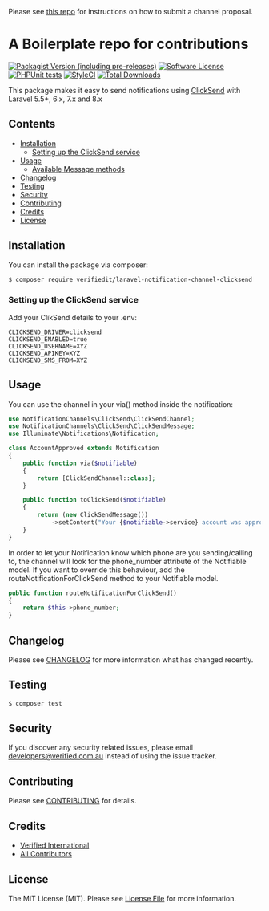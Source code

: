 Please see [this repo](https://github.com/laravel-notification-channels/channels) for instructions on how to submit a channel proposal.

# A Boilerplate repo for contributions

[![Packagist Version (including pre-releases)](https://img.shields.io/packagist/v/verifiedit/laravel-notification-channel-clicksend?include_prereleases&style=flat-square)](https://packagist.org/packages/verifiedit/laravel-notification-channel-clicksend)
[![Software License](https://img.shields.io/badge/license-MIT-brightgreen.svg?style=flat-square)](LICENSE.md)
[![PHPUnit tests](https://github.com/verifiedit/clicksend/actions/workflows/tests.yml/badge.svg)](https://github.com/verifiedit/clicksend/actions/workflows/tests.yml)
[![StyleCI](https://styleci.io/repos/377355997/shield)](https://styleci.io/repos/377355997)
[![Total Downloads](https://img.shields.io/packagist/dt/verifiedit/laravel-notification-channel-clicksend.svg?style=flat-square)](https://packagist.org/packages/verifiedit/laravel-notification-channel-clicksend)

This package makes it easy to send notifications using [ClickSend](https://www.clicksend.com/) with Laravel 5.5+, 6.x, 7.x and 8.x

## Contents

- [Installation](#installation)
	- [Setting up the ClickSend service](#setting-up-the-ClickSend-service)
- [Usage](#usage)
	- [Available Message methods](#available-message-methods)
- [Changelog](#changelog)
- [Testing](#testing)
- [Security](#security)
- [Contributing](#contributing)
- [Credits](#credits)
- [License](#license)


## Installation
You can install the package via composer:
``` bash
$ composer require verifiedit/laravel-notification-channel-clicksend
```
### Setting up the ClickSend service

Add your ClikSend details to your .env:
``` 
CLICKSEND_DRIVER=clicksend
CLICKSEND_ENABLED=true
CLICKSEND_USERNAME=XYZ
CLICKSEND_APIKEY=XYZ
CLICKSEND_SMS_FROM=XYZ
``` 

## Usage
You can use the channel in your via() method inside the notification:
``` php
use NotificationChannels\ClickSend\ClickSendChannel;
use NotificationChannels\ClickSend\ClickSendMessage;
use Illuminate\Notifications\Notification;

class AccountApproved extends Notification
{
    public function via($notifiable)
    {
        return [ClickSendChannel::class];
    }

    public function toClickSend($notifiable)
    {
        return (new ClickSendMessage())
            ->setContent("Your {$notifiable->service} account was approved!");
    }
}
``` 
In order to let your Notification know which phone are you sending/calling to, the channel will look for the phone_number attribute of the Notifiable model. If you want to override this behaviour, add the routeNotificationForClickSend method to your Notifiable model.
``` php
public function routeNotificationForClickSend()
{
    return $this->phone_number;
}
```

## Changelog

Please see [CHANGELOG](CHANGELOG.md) for more information what has changed recently.

## Testing

``` bash
$ composer test
```

## Security

If you discover any security related issues, please email developers@verified.com.au instead of using the issue tracker.

## Contributing

Please see [CONTRIBUTING](CONTRIBUTING.md) for details.

## Credits

- [Verified International](https://github.com/verifiedit)
- [All Contributors](../../contributors)

## License

The MIT License (MIT). Please see [License File](LICENSE.md) for more information.
